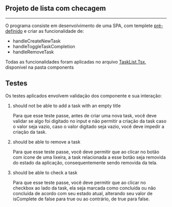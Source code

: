  <h2>Projeto de lista com checagem </h2>
 
---------------------------------------------------------------------
 
<p>O programa consiste em desenvolvimento de uma SPA, com templete <a href="https://github.com/rocketseat-education/ignite-template-reactjs-conceitos-do-react" target="_blank"> pré-definido</a> e criar as funcionalidade de:</p>
<ul><li>handleCreateNewTask</li><li>handleToggleTaskCompletion</li><li>handleRemoveTask</li></ul>
<p>Todas as funcionalidades foram aplicadas no arquivo <a href='https://github.com/SuprShock/ToDoList/blob/main/src/components/TaskList.tsx' target="_blank">TaskList.Tsx</a>, disponivel na pasta components</p>

<h2>Testes</h2>
<p>Os testes  aplicados envolvem validação dos componente e sua interação:</p>
<ol><li>should not be able to add a task with an empty title<p>Para que esse teste passe, antes de criar uma nova task, você deve validar se algo foi digitado no input e não permitir a criação da task caso o valor seja vazio, caso o valor digitado seja vazio, você deve impedir a criação da task.</p></li>
<li>should be able to remove a task <p>Para que esse teste passe, você deve permitir que ao clicar no botão com ícone de uma lixeira, a task relacionada a esse botão seja removida do estado da aplicação, consequentemente sendo removida da tela.</p></li>
<li>should be able to check a task<p>Para que esse teste passe, você deve permitir que ao clicar no checkbox ao lado da task, ela seja marcada como concluída ou não concluída de acordo com seu estado atual, alterando seu valor de isComplete de false para true ou ao contrário, de true para false.
</p></li>
</ol>
